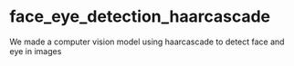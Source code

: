 # face_eye_detection_haarcascade
We made a computer vision model using haarcascade to detect face and eye in images

